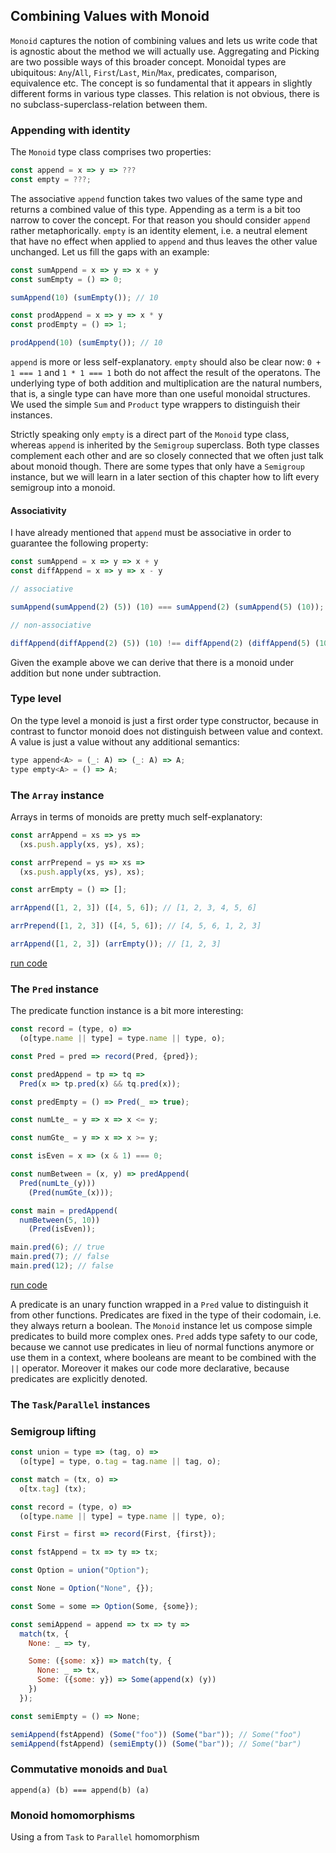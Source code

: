 ## Combining Values with Monoid

`Monoid` captures the notion of combining values and lets us write code that is agnostic about the method we will actually use. Aggregating and Picking are two possible ways of this broader concept. Monoidal types are ubiquitous: `Any`/`All`, `First`/`Last`, `Min`/`Max`, predicates, comparison, equivalence etc. The concept is so fundamental that it appears in slightly different forms in various type classes. This relation is not obvious, there is no subclass-superclass-relation between them.

### Appending with identity

The `Monoid` type class comprises two properties:

```javascript
const append = x => y => ???
const empty = ???;
```
The associative `append` function takes two values of the same type and returns a combined value of this type. Appending as a term is a bit too narrow to cover the concept. For that reason you should consider `append` rather metaphorically. `empty` is an identity element, i.e. a neutral element that have no effect when applied to `append` and thus leaves the other value unchanged. Let us fill the gaps with an example:

```javascript
const sumAppend = x => y => x + y
const sumEmpty = () => 0;

sumAppend(10) (sumEmpty()); // 10

const prodAppend = x => y => x * y
const prodEmpty = () => 1;

prodAppend(10) (sumEmpty()); // 10
```
`append` is more or less self-explanatory. `empty` should also be clear now: `0 + 1 === 1` and `1 * 1 === 1` both do not affect the result of the operatons. The underlying type of both addition and multiplication are the natural numbers, that is, a single type can have more than one useful monoidal structures. We used the simple `Sum` and `Product` type wrappers to distinguish their instances.

Strictly speaking only `empty` is a direct part of the `Monoid` type class, whereas `append` is inherited by the `Semigroup` superclass. Both type classes complement each other and are so closely connected that we often just talk about monoid though. There are some types that only have a `Semigroup` instance, but we will learn in a later section of this chapter how to lift every semigroup into a monoid.

#### Associativity

I have already mentioned that `append` must be associative in order to guarantee the following property:

```javascript
const sumAppend = x => y => x + y
const diffAppend = x => y => x - y

// associative

sumAppend(sumAppend(2) (5)) (10) === sumAppend(2) (sumAppend(5) (10));

// non-associative

diffAppend(diffAppend(2) (5)) (10) !== diffAppend(2) (diffAppend(5) (10));
```
Given the example above we can derive that there is a monoid under addition but none under subtraction.

### Type level

On the type level a monoid is just a first order type constructor, because in contrast to functor monoid does not distinguish between value and context. A value is just a value without any additional semantics:

```javascript
type append<A> = (_: A) => (_: A) => A;
type empty<A> = () => A;
```
### The `Array` instance

Arrays in terms of monoids are pretty much self-explanatory:

```javascript
const arrAppend = xs => ys =>
  (xs.push.apply(xs, ys), xs);

const arrPrepend = ys => xs =>
  (xs.push.apply(xs, ys), xs);

const arrEmpty = () => [];

arrAppend([1, 2, 3]) ([4, 5, 6]); // [1, 2, 3, 4, 5, 6]

arrPrepend([1, 2, 3]) ([4, 5, 6]); // [4, 5, 6, 1, 2, 3]

arrAppend([1, 2, 3]) (arrEmpty()); // [1, 2, 3]
```
[run code](https://repl.it/repls/FatalWindingLight)

### The `Pred` instance

The predicate function instance is a bit more interesting:

```javascript
const record = (type, o) =>
  (o[type.name || type] = type.name || type, o);

const Pred = pred => record(Pred, {pred});

const predAppend = tp => tq =>
  Pred(x => tp.pred(x) && tq.pred(x));

const predEmpty = () => Pred(_ => true);

const numLte_ = y => x => x <= y;

const numGte_ = y => x => x >= y;

const isEven = x => (x & 1) === 0;

const numBetween = (x, y) => predAppend(
  Pred(numLte_(y)))
    (Pred(numGte_(x)));

const main = predAppend(
  numBetween(5, 10))
    (Pred(isEven));

main.pred(6); // true
main.pred(7); // false
main.pred(12); // false
```
[run code](https://repl.it/repls/AggravatingAquamarineSystemadministrator)

A predicate is an unary function wrapped in a `Pred` value to distinguish it from other functions. Predicates are fixed in the type of their codomain, i.e. they always return a boolean. The `Monoid` instance let us compose simple predicates to build more complex ones. `Pred` adds type safety to our code, because we cannot use predicates in lieu of normal functions anymore or use them in a context, where booleans are meant to be combined with the `||` operator. Moreover it makes our code more declarative, because predicates are explicitly denoted.

### The `Task`/`Parallel` instances

### Semigroup lifting

```javascript
const union = type => (tag, o) =>
  (o[type] = type, o.tag = tag.name || tag, o);

const match = (tx, o) =>
  o[tx.tag] (tx);

const record = (type, o) =>
  (o[type.name || type] = type.name || type, o);

const First = first => record(First, {first});

const fstAppend = tx => ty => tx; 

const Option = union("Option");

const None = Option("None", {});

const Some = some => Option(Some, {some});

const semiAppend = append => tx => ty =>
  match(tx, {
    None: _ => ty,

    Some: ({some: x}) => match(ty, {
      None: _ => tx,
      Some: ({some: y}) => Some(append(x) (y))
    })
  });

const semiEmpty = () => None;

semiAppend(fstAppend) (Some("foo")) (Some("bar")); // Some("foo")
semiAppend(fstAppend) (semiEmpty()) (Some("bar")); // Some("bar")
```
### Commutative monoids and `Dual`

`append(a) (b) === append(b) (a)`

### Monoid homomorphisms

Using a from `Task` to `Parallel` homomorphism
